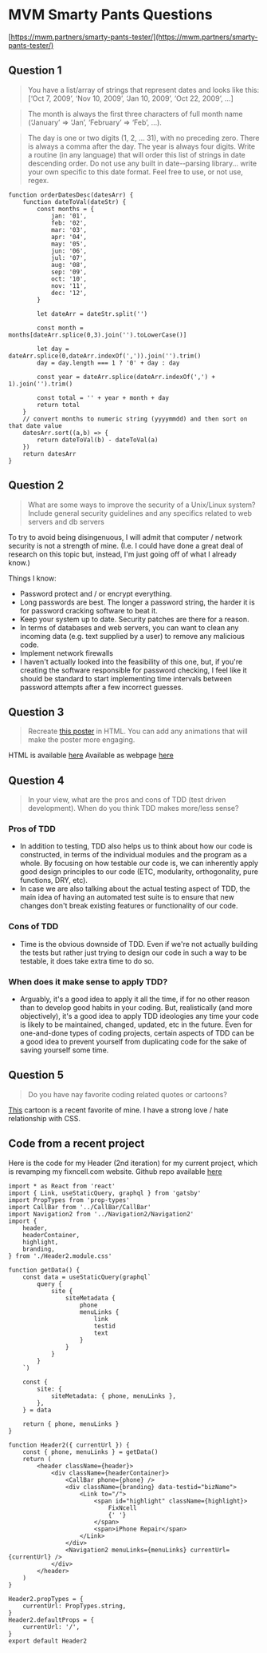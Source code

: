 # MVM Smarty Pants Questions
[https://mwm.partners/smarty-pants-tester/](https://mwm.partners/smarty-pants-tester/)

## Question 1 

> You have a list/array of strings that represent dates and looks like this: [‘Oct 7, 2009’, ‘Nov 10, 2009’, ‘Jan 10, 2009’, ‘Oct 22, 2009’, …]

> The month is always the first three characters of full month name (‘January’ => ‘Jan’, ‘February’ => ‘Feb’, …).

> The day is one or two digits (1, 2, … 31), with no preceding zero. There is always a comma after the day. The year is always four digits. Write a routine (in any language) that will order this list of strings in date descending order. Do not use any built in date-­‐parsing library… write your own specific to this date format. Feel free to use, or not use, regex.

	function orderDatesDesc(datesArr) {
		function dateToVal(dateStr) {
			const months = {
				jan: '01',
				feb: '02',
				mar: '03',
				apr: '04',
				may: '05',
				jun: '06',
				jul: '07',
				aug: '08',
				sep: '09',
				oct: '10',
				nov: '11',
				dec: '12',
			}
		
			let dateArr = dateStr.split('')
		
			const month = months[dateArr.splice(0,3).join('').toLowerCase()]
		
			let day = dateArr.splice(0,dateArr.indexOf(',')).join('').trim()
			day = day.length === 1 ? '0' + day : day
		
			const year = dateArr.splice(dateArr.indexOf(',') + 1).join('').trim()
		
			const total = '' + year + month + day
			return total 
		}
		// convert months to numeric string (yyyymmdd) and then sort on that date value
		datesArr.sort((a,b) => {
			return dateToVal(b) - dateToVal(a)
		})
		return datesArr
	}

## Question 2

> What are some ways to improve the security of a Unix/Linux system? Include general security guidelines and any specifics related to web servers and db servers

To try to avoid being disingenuous, I will admit that computer / network security is not a strength of mine. (I.e. I could have done a great deal of research on this topic but, instead, I'm just going off of what I already know.)

Things I know:
- Password protect and / or encrypt everything.
- Long passwords are best. The longer a password string, the harder it is for password cracking software to beat it.
- Keep your system up to date. Security patches are there for a reason.
- In terms of databases and web servers, you can want to clean any incoming data (e.g. text supplied by a user) to remove any malicious code.
- Implement network firewalls
- I haven't actually looked into the feasibility of this one, but, if you're creating the software responsible for password checking, I feel like it should be standard to start implementing time intervals between password attempts after a few incorrect guesses. 

## Question 3

> Recreate [this poster](https://www.dropbox.com/sh/kfyl4lwlc4xllsi/AAB9g14A_Pme1M3bn-L1Y1bMa?dl=0&preview=poster-test.ai) in HTML. You can add any animations that will make the poster more engaging.

HTML is available [here](https://github.com/javan-pohl/mvm/blob/main/mwmPoster.html)
Available as webpage [here](https://www.javanpohl.com/mwmPoster)

## Question 4

> In your view, what are the pros and cons of TDD (test driven development). When do you think TDD makes more/less sense?

### Pros of TDD

- In addition to testing, TDD also helps us to think about how our code is constructed, in terms of the individual modules and the program as a whole. By focusing on how testable our code is, we can inherently apply good design principles to our code (ETC, modularity, orthogonality, pure functions, DRY, etc).
- In case we are also talking about the actual testing aspect of TDD, the main idea of having an automated test suite is to ensure that new changes don't break existing features or functionality of our code.

### Cons of TDD

- Time is the obvious downside of TDD. Even if we're not actually building the tests but rather just trying to design our code in such a way to be testable, it does take extra time to do so.

### When does it make sense to apply TDD?

- Arguably, it's a good idea to apply it all the time, if for no other reason than to develop good habits in your coding. But, realistically (and more objectively), it's a good idea to apply TDD ideologies any time your code is likely to be maintained, changed, updated, etc in the future. Even for one-and-done types of coding projects, certain aspects of TDD can be a good idea to prevent yourself from duplicating code for the sake of saving yourself some time.

## Question 5

> Do you have nay favorite coding related quotes or cartoons?

[This](https://www.linkedin.com/posts/javascript-developer_activity-6820235869128007680-I8pp) cartoon is a recent favorite of mine. I have a strong love / hate relationship with CSS. 

## Code from a recent project

Here is the code for my Header (2nd iteration) for my current project, which is revamping my fixncell.com website. Github repo available [here](https://github.com/javan-pohl/fix-ncell-phone-repair)

	import * as React from 'react'
	import { Link, useStaticQuery, graphql } from 'gatsby'
	import PropTypes from 'prop-types'
	import CallBar from '../CallBar/CallBar'
	import Navigation2 from '../Navigation2/Navigation2'
	import {
		header,
		headerContainer,
		highlight,
		branding,
	} from './Header2.module.css'

	function getData() {
		const data = useStaticQuery(graphql`
			query {
				site {
					siteMetadata {
						phone
						menuLinks {
							link
							testid
							text
						}
					}
				}
			}
		`)

		const {
			site: {
				siteMetadata: { phone, menuLinks },
			},
		} = data

		return { phone, menuLinks }
	}

	function Header2({ currentUrl }) {
		const { phone, menuLinks } = getData()
		return (
			<header className={header}>
				<div className={headerContainer}>
					<CallBar phone={phone} />
					<div className={branding} data-testid="bizName">
						<Link to="/">
							<span id="highlight" className={highlight}>
								FixNcell
								{' '}
							</span>
							<span>iPhone Repair</span>
						</Link>
					</div>
					<Navigation2 menuLinks={menuLinks} currentUrl={currentUrl} />
				</div>
			</header>
		)
	}

	Header2.propTypes = {
		currentUrl: PropTypes.string,
	}
	Header2.defaultProps = {
		currentUrl: '/',
	}
	export default Header2